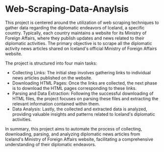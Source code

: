 # Web-Scraping-Data-Anaylsis

This project is centered around the utilization of web scraping techniques to gather data regarding the diplomatic endeavors of Iceland, a specific country. Typically, each country maintains a website for its Ministry of Foreign Affairs, where they publish updates and news related to their diplomatic activities. The primary objective is to scrape all the diplomatic activity news articles shared on Iceland's official Ministry of Foreign Affairs website.

The project is structured into four main tasks:

- Collecting Links: The initial step involves gathering links to individual news articles published on the website.
- Downloading HTML Pages: Once the links are collected, the next phase is to download the HTML pages corresponding to these links.
- Parsing and Data Extraction: Following the successful downloading of HTML files, the project focuses on parsing these files and extracting the relevant information contained within them.
- Data Analysis: Lastly, the collected and extracted data is analyzed, providing valuable insights and patterns related to Iceland's diplomatic activities.

In summary, this project aims to automate the process of collecting, downloading, parsing, and analyzing diplomatic news articles from Iceland's Ministry of Foreign Affairs website, facilitating a comprehensive understanding of their diplomatic endeavors.
